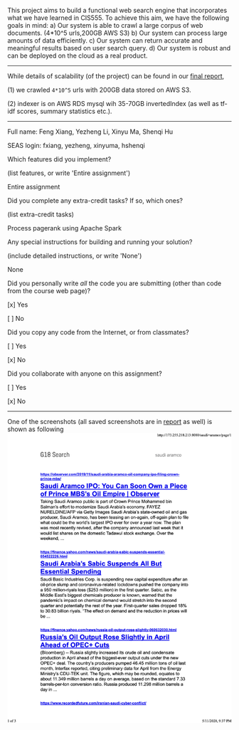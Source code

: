 This project aims to build a functional web search engine that incorporates what we have learned in CIS555. To achieve this aim, we have the following goals in mind: a) Our system is able to crawl a large corpus of web documents. (4*10^5 urls,200GB AWS S3) b) Our system can process large amounts of data efficiently. c) Our system can return accurate and meaningful results based on user search query. d) Our system is robust and can be deployed on the cloud as a real product.

--------
While details of scalability (of the project) can be found in our [final report](report/CIS555FinalProjectReport.pdf), 

(1) we crawled ```4*10^5``` urls with 200GB data stored on AWS S3.

(2) indexer is on AWS RDS mysql wih 35-70GB invertedIndex (as well as tf-idf scores, summary statistics etc.).

--------

Full name:  Feng Xiang, Yezheng Li, Xinyu Ma, Shenqi Hu

SEAS login: fxiang, yezheng, xinyuma, hshenqi

Which features did you implement? 

  (list features, or write 'Entire assignment')
  
  Entire assignment
  
Did you complete any extra-credit tasks? If so, which ones?

  (list extra-credit tasks)
  
  Process pagerank using Apache Spark

Any special instructions for building and running your solution?

  (include detailed instructions, or write 'None')
  
  None

Did you personally write _all_ the code you are submitting
(other than code from the course web page)?

  [x] Yes
  
  [ ] No

Did you copy any code from the Internet, or from classmates?

  [ ] Yes
  
  [x] No

Did you collaborate with anyone on this assignment?

  [ ] Yes
  
  [x] No


-----

One of the screenshots (all saved screenshots are in [report](report/) as well) is shown as following
![picture](report/G18-saudi-aramco.png)
